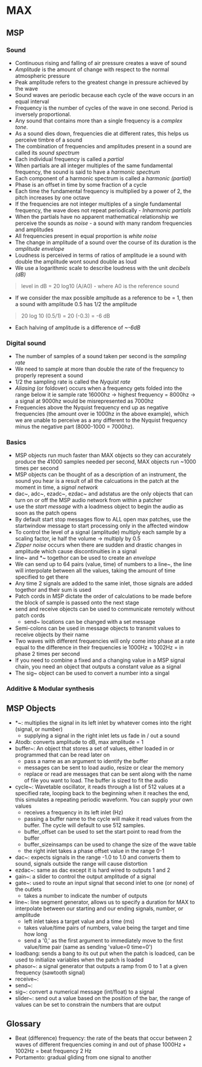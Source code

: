 # MAX
## MSP
### Sound
- Continuous rising and falling of air pressure creates a wave of sound
- *Amplitude* is the amount of change with respect to the normal atmospheric pressure
- Peak amplitude refers to the greatest change in pressure achieved by the wave
- Sound waves are periodic because each cycle of the wave occurs in an equal interval
- Frequency is the number of cycles of the wave in one second. Period is inversely proportional.
- Any sound that contains more than a single frequency is a *complex tone*.
- As a sound dies down, frequencies die at different rates, this helps us perceive timbre of a sound
- The combination of frequencies and amplitudes present in a sound are called its *sound spectrum*
- Each individual frequency is called a *partial*
- When partials are all integer multiples of the same fundamental frequency, the sound is said to have a *harmonic spectrum*
- Each component of a harmonic spectrum is called a *harmonic (partial)*
- Phase is an offset in time by some fraction of a cycle
- Each time the fundamental frequency is multiplied by a power of 2, the pitch increases by one octave
- If the frequencies are not integer multiples of a single fundamental frequency, the wave does not repeat periodically - *Inharmonic partials*
- When the partials have no apparent mathematical relationship we perceive the sounds as *noise* - a sound with many random frequencies and amplitudes
- All frequencies present in equal proportion is *white noise*
- The change in amplitude of a sound over the course of its duration is the *amplitude envelope*
- Loudness is perceived in terms of ratios of amplitude ie a sound with double the amplitude wont sound double as loud
- We use a logarithmic scale to describe loudness with the unit *decibels (dB)*

> level in dB = 20 log10 (A/A0) - where A0 is the reference sound

- If we consider the max possible ampltude as a reference to be = 1, then a sound with amplitude 0.5 has 1/2 the amplitude

> 20 log 10 (0.5/1) = 20 (-0.3) = -6 dB

- Each halving of amplitude is a difference of *~-6dB*

### Digital sound
- The number of samples of a sound taken per second is the *sampling rate*
- We need to sample at more than double the rate of the frequency to properly represent a sound
- 1/2 the sampling rate is called the *Nyquist rate*
- *Aliasing* (or foldover) occurs when a frequency gets folded into the range below it ie sample rate 16000hz -> highest frequency = 8000hz -> a signal at 9000hz would be misrepresented as 7000hz
- Frequencies above the Nyquist frequency end up as negative frequencies (the amount over ie 1000hz in the above example), which we are unable to perceive as a any different to the Nyquist frequency minus the negative part (8000-1000 = 7000hz).

### Basics
- MSP objects run much faster than MAX objects so they can accurately produce the 41000 samples needed per second, MAX objects run ~1000 times per second
- MSP objects can be thought of as a description of an instrument, the sound you hear is a result of all the calcuations in the patch at the moment in time, a *signal network*
- dac~, adc~, ezadc~, ezdac~ and adstatus are the only objects that can turn on or off the MSP audio network from within a patcher
- use the *start message* with a loadmess object to begin the audio as soon as the patch opens
- By default start stop messages flow to ALL open max patches, use the startwindow message to start processing only in the affected window
- To control the level of a signal (amplitude) multiply each sample by a scaling factor, ie half the volume -> multiply by 0.5
- *Zipper noise* occurs when there are sudden and drastic changes in amplitude which cause discontinuities in a signal
- line~ and \*~ togethor can be used to create an *envelope*
- We can send up to 64 pairs (value, time) of numbers to a line~, the line will interpolate between all the values, taking the amount of time specified to get there
- Any time 2 signals are added to the same inlet, those signals are added togethor and their sum is used
- Patch cords in MSP dictate the order of calculations to be made before the block of sample is passed onto the next stage
- send and receive objects can be used to communicate remotely without patch cords
  - send~ locations can be changed with a set message
- Semi-colons can be used in message objects to transmit values to receive objects by their name
- Two waves with different frequencies will only come into phase at a rate equal to the difference in their frequencies ie 1000Hz + 1002Hz = in phase 2 times per second
- If you need to combine a fixed and a changing value in a MSP signal chain, you need an object that outputs a constant value as a signal
- The sig~ object can be used to convert a number into a singal

### Additive & Modular synthesis

## MSP Objects
- \*~: multiplies the signal in its left inlet by whatever comes into the right (signal, or number)
  * supplying a signal in the right inlet lets us fade in / out a sound
- Atodb: converts amplitude to dB, max amplitude = 1
- buffer~: An object that stores a set of values, either loaded in or programmed that can be read later on
  * pass a name as an argument to identify the buffer
  * messages can be sent to load audio, resize or clear the memory
  * replace or read are messages that can be sent along with the name of file you want to load. The buffer is sized to fit the audio
- cycle~: Wavetable oscillator, it reads through a list of 512 values at a specified rate, looping back to the beginning when it reaches the end, this simulates a repeating periodic waveform. You can supply your own values
  * receives a frequency in its left inlet (Hz)
  * passing a buffer name to the cycle will make it read values from the buffer. The cycle will default to use 512 samples.
  * buffer_offset can be used to set the start point to read from the buffer
  * buffer_sizeinsamps can be used to change the size of the wave table
  * the right inlet takes a phase offset value in the range 0-1
- dac~: expects signals in the range -1.0 to 1.0 and converts them to sound, signals outside the range will cause distortion
- ezdac~: same as dac except it is hard wired to outputs 1 and 2
- gain~: a slider to control the output amplitude of a signal
- gate~: used to route an input signal that second inlet to one (or none) of the outlets
  * takes a number to indicate the number of outputs
- line~: line segment generator, allows us to specify a duration for MAX to interpolate between our starting and our ending signals, number, or amplitude
  * left inlet takes a target value and a time (ms)
  * takes value/time pairs of numbers, value being the target and time how long
  * send a '0,' as the first argument to immediately move to the first value/time pair (same as sending 'value=0 time=0')
- loadbang: sends a bang to its out put when the patch is loadced, can be used to initialize variables when the patch is loaded
- phasor~: a signal generator that outputs a ramp from 0 to 1 at a given frequency (sawtooth signal)
- receive~:
- send~:
- sig~: convert a numerical message (int/float) to a signal
- slider~: send out a value based on the position of the bar, the range of values can be set to constrain the numbers that are output

## Glossary
* Beat (difference) frequency: the rate of the beats that occur between 2 waves of different frequencies coming in and out of phase 1000Hz + 1002Hz = beat frequency 2 Hz
* Portamento: gradual gliding from one signal to another
